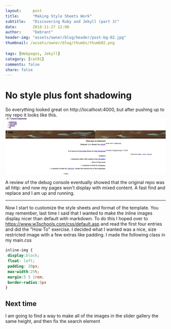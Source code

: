 ```yaml
---
layout:     post
title:      "Making Style Sheets Work"
subtitle:   "Discovering Ruby and Jekyll (part 3)"
date:       2018-11-27 12:00
author:     "Debrant"
header-img: "assets/owner/blog/header/post-bg-02.jpg"
thumbnail: /assets/owner/blog/thumbs/thumb02.png

tags: [Webpages, Jekyll]
category: [cat01]
comments: false
share: false
---
```


# No style plus font shadowing


 So everything looked great on http://localhost:4000, but after pushing up to my repo it looks like this.
![No CSS](/assets/owner/blog/body/oops.png)

A review of the debug console eventually showed that the original repo was all http: and now my pages won't display with mixed  content. A fast find and replace and I am up and running.

---

Now I start to customize the style sheets and format of the template. You may remember, last time I said that I wanted to make the inline images display nicer than default with markdown. To do this I hoped over to https://www.w3schools.com/css/default.asp and read the first four entries and did the "How To" exercise. I decided what I wanted was a nice, size restricted image with a few extras like padding. I made the following class in my main.css

~~~ CSS
inline-img {
 display:block;
 float: left;
 padding: 20px;
 max-width:25%;
 margin:5 5 1rem;
 border-radius:5px
}
~~~


## Next time

I am going to find a way to make all of the images in the slider gallery the same height, and then fix the search element
